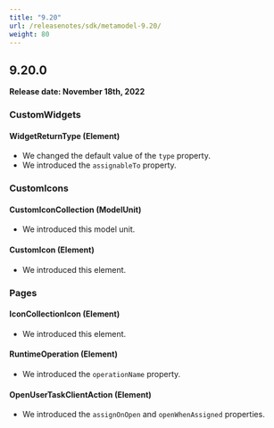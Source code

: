 ```yaml
---
title: "9.20"
url: /releasenotes/sdk/metamodel-9.20/
weight: 80
---
```


## 9.20.0

**Release date: November 18th, 2022**

### CustomWidgets

#### WidgetReturnType (Element)

* We changed the default value of the `type` property.
* We introduced the `assignableTo` property. 

### CustomIcons

#### CustomIconCollection (ModelUnit)

* We introduced this model unit. 

#### CustomIcon (Element)

* We introduced this element. 

### Pages

#### IconCollectionIcon (Element)

* We introduced this element. 

#### RuntimeOperation (Element)

* We introduced the `operationName` property. 

#### OpenUserTaskClientAction (Element)

* We introduced the `assignOnOpen` and `openWhenAssigned` properties.
